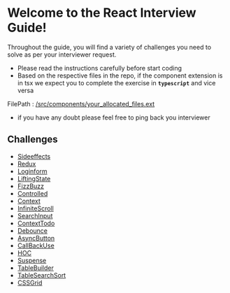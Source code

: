 # Welcome to the React Interview Guide!

Throughout the guide, you will find a variety of challenges you need to
solve as per your interviewer request.

- Please read the instructions carefully before start coding
- Based on the respective files in the repo, if the component extension is in tsx we expect you to complete the exercise in **`typescript`** and vice versa

FilePath : [/src/components/your_allocated_files.ext](/src/components/)

- if you have any doubt please feel free to ping back you interviewer

## Challenges

- [Sideeffects](/state)
- [Redux](/reduxbase)
- [Loginform](/loginform)
- [LiftingState](/liftstate)
- [FizzBuzz](/fizzbuzz)
- [Controlled](/controlled)
- [Context](/contextui)
- [InfiniteScroll](/inifinitescroll)
- [SearchInput](/searchinput)
- [ContextTodo](/contexttodo)
- [Debounce](/debounce)
- [AsyncButton](/asyncbtn)
- [CallBackUse](/callbackuse)
- [HOC](/hoc)
- [Suspense](/suspenseA)
- [TableBuilder](/tablebuilder)
- [TableSearchSort](/tablesearchsort)
- [CSSGrid](/cssgrid)
